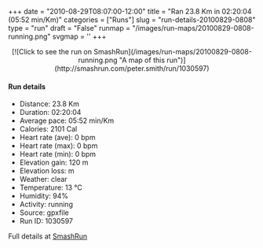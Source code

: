 +++
date = "2010-08-29T08:07:00-12:00"
title = "Ran 23.8 Km in 02:20:04 (05:52 min/Km)"
categories = ["Runs"]
slug = "run-details-20100829-0808"
type = "run"
draft = "False"
runmap = "/images/run-maps/20100829-0808-running.png"
svgmap = '<polyline points="67 55, 70 57, 69 59, 73 62, 77 68, 83 73, 95 82, 96 83, 92 93, 92 94, 90 96, 83 94, 78 92, 37 70, 36 70, 33 65, 26 68, 20 67, 10 61, 0 53, 2 50, 23 29, 25 28, 26 28, 39 36, 47 42, 49 45, 52 50, 53 52, 73 62, 77 69, 82 72, 95 81, 95 82, 96 83, 91 95, 89 96, 84 95, 79 93, 37 70, 33 65, 25 68, 20 68, 9 60, 0 53, 2 50, 20 33, 21 31, 27 26, 44 10, 52 3, 53 4, 55 9, 64 18, 67 19, 69 22, 71 22, 77 16, 85 17, 88 16, 99 19, 98 22, 100 24, 99 29, 99 33, 97 33, 95 38, 93 39, 90 48, 91 50, 91 54, 85 61, 80 71, 85 75, 78 69, 73 62, 59 54, 68 59, 69 57, 67 55">'
+++



<!--more-->

<center>
[![Click to see the run on SmashRun](/images/run-maps/20100829-0808-running.png "A map of this run")](http://smashrun.com/peter.smith/run/1030597)
</center>

#### Run details

* Distance: 23.8 Km
* Duration: 02:20:04
* Average pace: 05:52 min/Km
* Calories: 2101 Cal
* Heart rate (ave): 0 bpm
* Heart rate (max): 0 bpm
* Heart rate (min): 0 bpm
* Elevation gain: 120 m
* Elevation loss:  m
* Weather: clear
* Temperature: 13 &deg;C
* Humidity: 94%
* Activity: running
* Source: gpxfile
* Run ID: 1030597

Full details at [SmashRun](http://smashrun.com/peter.smith/run/1030597)